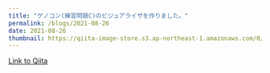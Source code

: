 ```yaml
---
title: "ゲノコン(練習問題C)のビジュアライザを作りました。"
permalink: /blogs/2021-08-26
date: 2021-08-26
thumbnail: https://qiita-image-store.s3.ap-northeast-1.amazonaws.com/0/905155/48e05408-ef39-c8cd-2f2d-22cf3b2faaf6.png
---
```


[Link to Qiita](https://qiita.com/hari64/items/c60c843f5c6b2319dcad)
